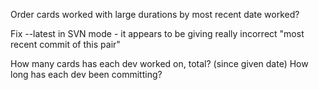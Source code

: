 Order cards worked with large durations by most recent date worked?

Fix --latest in SVN mode - it appears to be giving really incorrect "most recent commit of this pair"

How many cards has each dev worked on, total? (since given date)
How long has each dev been committing?
